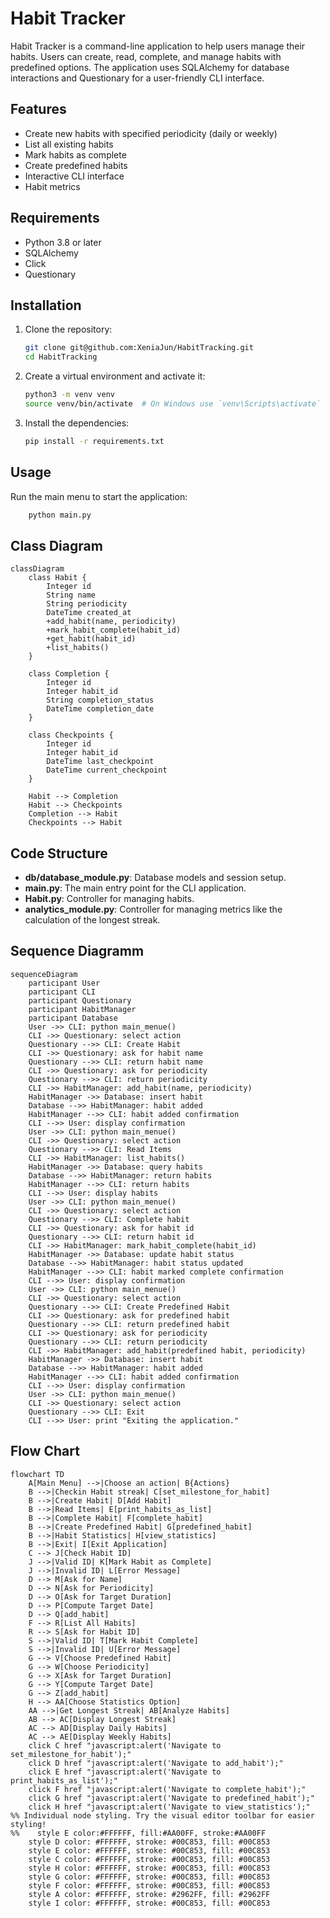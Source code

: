# Habit Tracker

Habit Tracker is a command-line application to help users manage their habits. Users can create, read, complete, and
manage habits with predefined options. The application uses SQLAlchemy for database interactions and Questionary for a
user-friendly CLI interface.

## Features

- Create new habits with specified periodicity (daily or weekly)
- List all existing habits
- Mark habits as complete
- Create predefined habits
- Interactive CLI interface
- Habit metrics

## Requirements

- Python 3.8 or later
- SQLAlchemy
- Click
- Questionary

## Installation

1. Clone the repository:
   ```sh
   git clone git@github.com:XeniaJun/HabitTracking.git
   cd HabitTracking
   ```

2. Create a virtual environment and activate it:
    ```sh
    python3 -m venv venv
    source venv/bin/activate  # On Windows use `venv\Scripts\activate`
   ```
3. Install the dependencies:
    ```sh
    pip install -r requirements.txt
   ```

## Usage

Run the main menu to start the application:

```sh
    python main.py
```

## Class Diagram

```mermaid
classDiagram
    class Habit {
        Integer id
        String name
        String periodicity
        DateTime created_at
        +add_habit(name, periodicity)
        +mark_habit_complete(habit_id)
        +get_habit(habit_id)
        +list_habits()
    }

    class Completion {
        Integer id
        Integer habit_id
        String completion_status
        DateTime completion_date
    }

    class Checkpoints {
        Integer id
        Integer habit_id
        DateTime last_checkpoint
        DateTime current_checkpoint
    }

    Habit --> Completion
    Habit --> Checkpoints
    Completion --> Habit
    Checkpoints --> Habit 
```

## Code Structure

- **db/database_module.py**: Database models and session setup.
- **main.py**: The main entry point for the CLI application.
- **Habit.py**: Controller  for managing habits.
- **analytics_module.py**: Controller for managing metrics like the calculation of the longest streak.

## Sequence Diagramm

```mermaid
sequenceDiagram
    participant User
    participant CLI
    participant Questionary
    participant HabitManager
    participant Database
    User ->> CLI: python main_menue()
    CLI ->> Questionary: select action
    Questionary -->> CLI: Create Habit
    CLI ->> Questionary: ask for habit name
    Questionary -->> CLI: return habit name
    CLI ->> Questionary: ask for periodicity
    Questionary -->> CLI: return periodicity
    CLI ->> HabitManager: add_habit(name, periodicity)
    HabitManager ->> Database: insert habit
    Database -->> HabitManager: habit added
    HabitManager -->> CLI: habit added confirmation
    CLI -->> User: display confirmation
    User ->> CLI: python main_menue()
    CLI ->> Questionary: select action
    Questionary -->> CLI: Read Items
    CLI ->> HabitManager: list_habits()
    HabitManager ->> Database: query habits
    Database -->> HabitManager: return habits
    HabitManager -->> CLI: return habits
    CLI -->> User: display habits
    User ->> CLI: python main_menue()
    CLI ->> Questionary: select action
    Questionary -->> CLI: Complete habit
    CLI ->> Questionary: ask for habit id
    Questionary -->> CLI: return habit id
    CLI ->> HabitManager: mark_habit_complete(habit_id)
    HabitManager ->> Database: update habit status
    Database -->> HabitManager: habit status updated
    HabitManager -->> CLI: habit marked complete confirmation
    CLI -->> User: display confirmation
    User ->> CLI: python main_menue()
    CLI ->> Questionary: select action
    Questionary -->> CLI: Create Predefined Habit
    CLI ->> Questionary: ask for predefined habit
    Questionary -->> CLI: return predefined habit
    CLI ->> Questionary: ask for periodicity
    Questionary -->> CLI: return periodicity
    CLI ->> HabitManager: add_habit(predefined habit, periodicity)
    HabitManager ->> Database: insert habit
    Database -->> HabitManager: habit added
    HabitManager -->> CLI: habit added confirmation
    CLI -->> User: display confirmation
    User ->> CLI: python main_menue()
    CLI ->> Questionary: select action
    Questionary -->> CLI: Exit
    CLI -->> User: print "Exiting the application."
```

## Flow Chart

```mermaid
flowchart TD
    A[Main Menu] -->|Choose an action| B{Actions}
    B -->|Checkin Habit streak| C[set_milestone_for_habit]
    B -->|Create Habit| D[Add Habit]
    B -->|Read Items| E[print_habits_as_list]
    B -->|Complete Habit| F[complete_habit]
    B -->|Create Predefined Habit| G[predefined_habit]
    B -->|Habit Statistics| H[view_statistics]
    B -->|Exit| I[Exit Application]
    C --> J[Check Habit ID]
    J -->|Valid ID| K[Mark Habit as Complete]
    J -->|Invalid ID| L[Error Message]
    D --> M[Ask for Name]
    D --> N[Ask for Periodicity]
    D --> O[Ask for Target Duration]
    D --> P[Compute Target Date]
    D --> Q[add_habit]
    F --> R[List All Habits]
    R --> S[Ask for Habit ID]
    S -->|Valid ID| T[Mark Habit Complete]
    S -->|Invalid ID| U[Error Message]
    G --> V[Choose Predefined Habit]
    G --> W[Choose Periodicity]
    G --> X[Ask for Target Duration]
    G --> Y[Compute Target Date]
    G --> Z[add_habit]
    H --> AA[Choose Statistics Option]
    AA -->|Get Longest Streak| AB[Analyze Habits]
    AB --> AC[Display Longest Streak]
    AC --> AD[Display Daily Habits]
    AC --> AE[Display Weekly Habits]
    click C href "javascript:alert('Navigate to set_milestone_for_habit');"
    click D href "javascript:alert('Navigate to add_habit');"
    click E href "javascript:alert('Navigate to print_habits_as_list');"
    click F href "javascript:alert('Navigate to complete_habit');"
    click G href "javascript:alert('Navigate to predefined_habit');"
    click H href "javascript:alert('Navigate to view_statistics');"
%% Individual node styling. Try the visual editor toolbar for easier styling!
%%    style E color:#FFFFFF, fill:#AA00FF, stroke:#AA00FF
    style D color: #FFFFFF, stroke: #00C853, fill: #00C853
    style E color: #FFFFFF, stroke: #00C853, fill: #00C853
    style C color: #FFFFFF, stroke: #00C853, fill: #00C853
    style H color: #FFFFFF, stroke: #00C853, fill: #00C853
    style G color: #FFFFFF, stroke: #00C853, fill: #00C853
    style F color: #FFFFFF, stroke: #00C853, fill: #00C853
    style A color: #FFFFFF, stroke: #2962FF, fill: #2962FF
    style I color: #FFFFFF, stroke: #00C853, fill: #00C853

```
